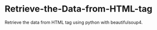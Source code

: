 # Retrieve-the-Data-from-HTML-tag
Retrieve the data from HTML tag using python with beautifulsoup4.



